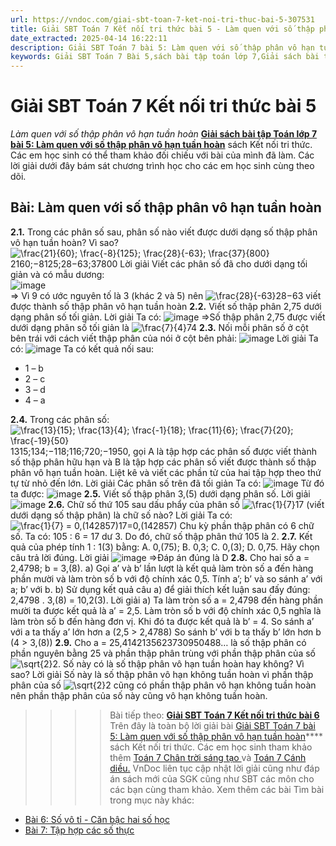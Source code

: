 ```yaml
---
url: https://vndoc.com/giai-sbt-toan-7-ket-noi-tri-thuc-bai-5-307531
title: Giải SBT Toán 7 Kết nối tri thức bài 5 - Làm quen với số thập phân vô hạn tuần hoàn - VnDoc.com
date_extracted: 2025-04-14 16:22:11
description: Giải SBT Toán 7 bài 5: Làm quen với số thập phân vô hạn tuần hoàn sách Kết nối tri thức đầy đủ cho từng câu hỏi. Mời các em học sinh cùng theo dõi chi tiết.
keywords: Giải SBT Toán 7 Bài 5,sách bài tập toán lớp 7,Giải sách bài tập Toán lớp 7,Giải SBT Toán 7,Giải SBT Toán 7 Kết nối tri thức,sbt toán 7,sbt toán 7 Kết nối tri thức,toán lớp 7 sbt,Bài Làm quen với số thập phân vô hạn tuần hoàn
---
```


# Giải SBT Toán 7 Kết nối tri thức bài 5
 _Làm quen với số thập phân vô hạn tuần hoàn_
[**Giải sách bài tập Toán lớp 7 bài 5: Làm quen với số thập phân vô hạn tuần hoàn**](<https://vndoc.com/giai-sbt-toan-7-ket-noi-tri-thuc-bai-5-307531>) sách Kết nối tri thức. Các em học sinh có thể tham khảo đối chiếu với bài của mình đã làm. Các lời giải dưới đây bám sát chương trình học cho các em học sinh cùng theo dõi.
## Bài: Làm quen với số thập phân vô hạn tuần hoàn
**2.1.** Trong các phân số sau, phân số nào viết được dưới dạng số thập phân vô hạn tuần hoàn? Vì sao?
![\\frac{21}{60}; \\frac{-8}{125}; \\frac{28}{-63}; \\frac{37}{800}](https://i.vdoc.vn/data/image/blank.png)2160;−8125;28−63;37800
Lời giải
Viết các phân số đã cho dưới dạng tối giản và có mẫu dương:  
![image](https://i.vdoc.vn/data/image/2023/10/24/a.png)  
=> Vì 9 có ước nguyên tố là 3 \(khác 2 và 5\) nên ![\\frac{28}{-63}](https://i.vdoc.vn/data/image/blank.png)28−63 viết được thành số thập phân vô hạn tuần hoàn
**2.2.** Viết số thập phân 2,75 dưới dạng phân số tối giản.
Lời giải
Ta có:
![image](https://i.vdoc.vn/data/image/2023/10/24/2.png)
=>Số thập phân 2,75 được viết dưới dạng phân số tối giản là ![\\frac{7}{4}](https://i.vdoc.vn/data/image/blank.png)74
**2.3.** Nối mỗi phân số ở cột bên trái với cách viết thập phân của nói ở cột bên phải:
![image](https://i.vdoc.vn/data/image/2023/10/24/1.png)
Lời giải
Ta có:
![image](https://i.vdoc.vn/data/image/2023/10/24/3.png)
Ta có kết quả nối sau:
  * 1 – b
  * 2 – c
  * 3 – d
  * 4 – a

**2.4.** Trong các phân số: ![\\frac{13}{15}; \\frac{13}{4};  \\frac{-1}{18};  \\frac{11}{6};  \\frac{7}{20};  \\frac{-19}{50}](https://i.vdoc.vn/data/image/blank.png)1315;134;−118;116;720;−1950, gọi A là tập hợp các phân số được viết thành số thập phân hữu hạn và B là tập hợp các phân số viết được thành số thập phân vô hạn tuần hoàn. Liệt kê và viết các phần tử của hai tập hợp theo thứ tự từ nhỏ đến lớn.
Lời giải
Các phân số trên đã tối giản
Ta có:
![image](https://i.vdoc.vn/data/image/2023/10/24/4.png)
Từ đó ta được:
![image](https://i.vdoc.vn/data/image/2023/10/24/5.png)
**2.5.** Viết số thập phân 3,\(5\) dưới dạng phân số.
Lời giải
![image](https://i.vdoc.vn/data/image/2023/10/24/6.png)
**2.6.** Chữ số thứ 105 sau dấu phẩy của phân số ![\\frac{1}{7}](https://i.vdoc.vn/data/image/blank.png)17 \(viết dưới dạng số thập phân\) là chữ số nào?
Lời giải
Ta có:
![\\frac{1}{7} = 0,\(142857\)](https://i.vdoc.vn/data/image/blank.png)17=0,\(142857\)
Chu kỳ phần thập phân có 6 chữ số.
Ta có: 105 : 6 = 17 dư 3.
Do đó, chữ số thập phân thứ 105 là 2.
**2.7.** Kết quả của phép tính 1 : 1\(3\) bằng:
A. 0,\(75\);
B. 0,3;
C. 0,\(3\);
D. 0,75.
Hãy chọn câu trả lời đúng.
Lời giải
![image](https://i.vdoc.vn/data/image/2023/10/24/7.png)
=>Đáp án đúng là D
**2.8.** Cho hai số a = 2,4798; b = 3,\(8\).
a\) Gọi a’ và b’ lần lượt là kết quả làm tròn số a đến hàng phần mười và làm tròn số b với độ chính xác 0,5. Tính a’; b’ và so sánh a’ với a; b’ với b.
b\) Sử dụng kết quả câu a\) để giải thích kết luận sau đấy đúng:
2,4798 . 3,\(8\) = 10,2\(3\).
Lời giải
a\) Ta làm tròn số a = 2,4798 đến hàng phần mười ta được kết quả là a’ = 2,5.
Làm tròn số b với độ chính xác 0,5 nghĩa là làm tròn số b đến hàng đơn vị. Khi đó ta được kết quả là b’ = 4.
So sánh a’ với a ta thấy a’ lớn hơn a \(2,5 > 2,4788\)
So sánh b’ với b ta thấy b’ lớn hơn b \(4 > 3,\(8\)\)
**2.9.** Cho a = 25,4142135623730950488… là số thập phân có phần nguyên bằng 25 và phần thập phân trùng với phần thập phân của số ![\\sqrt{2}](https://i.vdoc.vn/data/image/blank.png)2. Số này có là số thập phân vô hạn tuần hoàn hay không? Vì sao?
Lời giải
Số này là số thập phân vô hạn không tuần hoàn vì phần thập phân của số ![\\sqrt{2}](https://i.vdoc.vn/data/image/blank.png)2 cũng có phần thập phân vô hạn không tuần hoàn nên phần thập phân của số này cũng vô hạn không tuần hoàn.
>>>> Bài tiếp theo: [**Giải SBT Toán 7 Kết nối tri thức bài 6**](<https://vndoc.com/giai-sbt-toan-7-ket-noi-tri-thuc-bai-6-307533>)
Trên đây là toàn bộ lời giải bài [Giải SBT Toán 7 bài 5: Làm quen với số thập phân vô hạn tuần hoàn](<https://vndoc.com/giai-sbt-toan-7-ket-noi-tri-thuc-bai-5-307531>)**** sách Kết nối tri thức. Các em học sinh tham khảo thêm [Toán 7 Chân trời sáng tạo ](<https://vndoc.com/toan-7-tap-1-ctst>)và [Toán 7 Cánh diều.](<https://vndoc.com/toan-7-tap-1-canh-dieu>) VnDoc liên tục cập nhật lời giải cũng như đáp án sách mới của SGK cũng như SBT các môn cho các bạn cùng tham khảo.
Xem thêm các bài Tìm bài trong mục này khác:
  * [Bài 6: Số vô tỉ - Căn bậc hai số học](</giai-sbt-toan-7-ket-noi-tri-thuc-bai-6-307533>)
  * [Bài 7: Tập hợp các số thực](</giai-sbt-toan-7-ket-noi-tri-thuc-bai-7-307535>)

